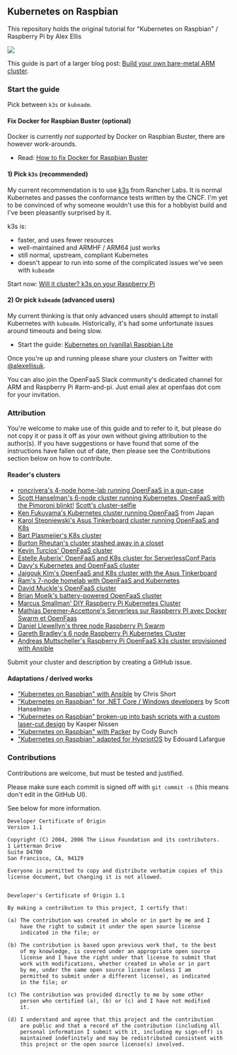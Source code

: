 ## Kubernetes on Raspbian

This repository holds the original tutorial for "Kubernetes on Raspbian" / Raspberry Pi by Alex Ellis

![](https://pbs.twimg.com/media/DKGfQ7bWkAAkGb9.jpg)

This guide is part of a larger blog post: [Build your own bare-metal ARM cluster](https://blog.alexellis.io/build-your-own-bare-metal-arm-cluster/).

### Start the guide

Pick between `k3s` or `kubeadm`.

#### Fix Docker for Raspbian Buster (optional)

Docker is currently *not supported* by Docker on Raspbian Buster, there are however work-arounds.

* Read: [How to fix Docker for Raspbian Buster](https://blog.alexellis.io/how-to-fix-docker-for-raspbian-buster/)

#### 1) Pick `k3s` (recommended)

My current recommendation is to use [k3s](https://k3s.io) from Rancher Labs. It is normal Kubernetes and passes the conformance tests written by the CNCF. I'm yet to be convinced of why someone wouldn't use this for a hobbyist build and I've been pleasantly surprised by it.

k3s is:

* faster, and uses fewer resources
* well-maintained and ARMHF / ARM64 just works
* still normal, upstream, compliant Kubernetes
* doesn't appear to run into some of the complicated issues we've seen with `kubeadm`

Start now: [Will it cluster? k3s on your Raspberry Pi](https://blog.alexellis.io/test-drive-k3s-on-raspberry-pi/)

#### 2) Or pick `kubeadm`  (advanced users)

My current thinking is that only advanced users should attempt to install Kubernetes with `kubeadm`. Historically, it's had some unfortunate issues around timeouts and being slow.

* Start the guide: [Kubernetes on (vanilla) Raspbian Lite](./GUIDE.md)

Once you're up and running please share your clusters on Twitter with [@alexellisuk](https://twitter.com/alexellisuk).

You can also join the OpenFaaS Slack community's dedicated channel for ARM and Raspberry Pi #arm-and-pi. Just email alex at openfaas dot com for your invitation.

### Attribution

You're welcome to make use of this guide and to refer to it, but please do not copy it or pass it off as your own without giving attribution to the author(s). If you have suggestions or have found that some of the instructions have fallen out of date, then please see the Contributions section below on how to contribute.

#### Reader's clusters

* [roncrivera's 4-node home-lab running OpenFaaS in a gun-case](https://twitter.com/roncrivera/status/1078552483029381121)
* [Scott Hanselman's 6-node cluster running Kubernetes, OpenFaaS with the Pimoroni blinkt!](https://twitter.com/shanselman/status/953716434458247168) [Scott's cluster-selfie](https://twitter.com/alexellisuk/status/955568790061936640)
* [Ken Fukuyama's Kubernetes cluster running OpenFaaS](https://twitter.com/kenfdev/status/954748775678976000) from Japan
* [Karol Stępniewski's Asus Tinkerboard cluster running OpenFaaS and K8s](https://twitter.com/kars7e/status/948122096969818113)
* [Bart Plasmeijer's K8s cluster](https://twitter.com/bartplasmeijer/status/933778520500731904)
* [Burton Rheutan's cluster stashed away in a closet](https://twitter.com/_burtonr/status/1033745565379641344)
* [Kevin Turcios' OpenFaaS cluster](https://twitter.com/kjturcios/status/1071253482441715713)
* [Estelle Auberix' OpenFaaS and K8s cluster for ServerlessConf Paris](https://twitter.com/chussenot/status/960849791776419840)
* [Davy's Kubernetes and OpenFaaS cluster](https://twitter.com/realDavyHua/status/1028862482259931137)
* [Jaigouk Kim's OpenFaaS and K8s cluster with the Asus Tinkerboard](https://twitter.com/jaigouk/status/964529214564298756)
* [Ram's 7-node homelab with OpenFaaS and Kubernetes](https://twitter.com/rprakashg/status/947347563912470528)
* [David Muckle's OpenFaaS cluster](https://twitter.com/dvdmuckle/status/977297461210484737)
* [Brian Moelk's battery-powered OpenFaaS cluster](https://twitter.com/brianmoelk/status/954459005149175809)
* [Marcus Smallman' DIY Raspberry Pi Kubernetes Cluster](https://marcussmallman.io/2018/02/18/diy-rasberry-pi-kubernetes-cluster/)
* [Mathias Deremer-Accettone's Serverless sur Raspberry PI avec Docker Swarm et OpenFaas](https://blog.ineat-conseil.fr/2019/01/serverless-sur-raspberry-pi-avec-docker-swarm-et-openfaas-partie-1-installation-dopenfaas/)
* [Daniel Llewellyn's three node Raspberry Pi Swarm](https://twitter.com/diddledan/status/1088759711745351682)
* [Gareth Bradley's 6 node Raspberry Pi Kubernetes Cluster](https://garfbradaz.github.io/blog/2019/02/12/RaspberryPi-Cluster-Kubernetes.html)
* [Andreas Muttscheller's Raspberry Pi OpenFaaS k3s cluster provisioned with Ansible](https://blog.codecentric.de/en/2019/08/serverless-functions-k3s-openfaas-raspberry-pi/)

Submit your cluster and description by creating a GitHub issue.

#### Adaptations / derived works

* ["Kubernetes on Raspbian" with Ansible](https://rak8s.io) by Chris Short
* ["Kubernetes on Raspbian" for .NET Core / Windows developers](https://www.hanselman.com/blog/HowToBuildAKubernetesClusterWithARMRaspberryPiThenRunNETCoreOnOpenFaas.aspx) by Scott Hanselman
* ["Kubernetes on Raspbian" broken-up into bash scripts with a custom laser-cut design](https://kubecloud.io/setup-a-kubernetes-1-9-0-raspberry-pi-cluster-on-raspbian-using-kubeadm-f8b3b85bc2d1) by Kasper Nissen
* ["Kubernetes on Raspbian" with Packer](https://blog.codybunch.com/2018/01/05/OpenFaaS-on-Kubernetes-on-Raspberry-Pi/) by Cody Bunch
* ["Kubernetes on Raspbian" adapted for HypriotOS](https://gist.github.com/elafargue/a822458ab1fe7849eff0a47bb512546f) by  Edouard Lafargue

### Contributions

Contributions are welcome, but must be tested and justified.

Please make sure each commit is signed off with `git commit -s` (this means don't edit in the GitHub UI). 

See below for more information.

```
Developer Certificate of Origin
Version 1.1

Copyright (C) 2004, 2006 The Linux Foundation and its contributors.
1 Letterman Drive
Suite D4700
San Francisco, CA, 94129

Everyone is permitted to copy and distribute verbatim copies of this
license document, but changing it is not allowed.


Developer's Certificate of Origin 1.1

By making a contribution to this project, I certify that:

(a) The contribution was created in whole or in part by me and I
    have the right to submit it under the open source license
    indicated in the file; or

(b) The contribution is based upon previous work that, to the best
    of my knowledge, is covered under an appropriate open source
    license and I have the right under that license to submit that
    work with modifications, whether created in whole or in part
    by me, under the same open source license (unless I am
    permitted to submit under a different license), as indicated
    in the file; or

(c) The contribution was provided directly to me by some other
    person who certified (a), (b) or (c) and I have not modified
    it.

(d) I understand and agree that this project and the contribution
    are public and that a record of the contribution (including all
    personal information I submit with it, including my sign-off) is
    maintained indefinitely and may be redistributed consistent with
    this project or the open source license(s) involved.
```
